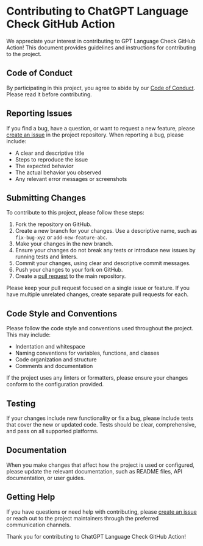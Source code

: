 # Contributing to ChatGPT Language Check GitHub Action

We appreciate your interest in contributing to GPT Language Check GitHub Action! This document provides guidelines and instructions for contributing to the project.

## Code of Conduct

By participating in this project, you agree to abide by our [Code of Conduct](CODE_OF_CONDUCT.md). Please read it before contributing.

## Reporting Issues

If you find a bug, have a question, or want to request a new feature, please [create an issue](https://github.com/bencgreenberg/github-action-gpt-language-check/issues/new) in the project repository. When reporting a bug, please include:

- A clear and descriptive title
- Steps to reproduce the issue
- The expected behavior
- The actual behavior you observed
- Any relevant error messages or screenshots

## Submitting Changes

To contribute to this project, please follow these steps:

1. Fork the repository on GitHub.
2. Create a new branch for your changes. Use a descriptive name, such as `fix-bug-xyz` or `add-new-feature-abc`.
3. Make your changes in the new branch.
4. Ensure your changes do not break any tests or introduce new issues by running tests and linters.
5. Commit your changes, using clear and descriptive commit messages.
6. Push your changes to your fork on GitHub.
7. Create a [pull request](https://github.com/bencgreenberg/github-action-gpt-language-check/compare) to the main repository.

Please keep your pull request focused on a single issue or feature. If you have multiple unrelated changes, create separate pull requests for each.

## Code Style and Conventions

Please follow the code style and conventions used throughout the project. This may include:

- Indentation and whitespace
- Naming conventions for variables, functions, and classes
- Code organization and structure
- Comments and documentation

If the project uses any linters or formatters, please ensure your changes conform to the configuration provided.

## Testing

If your changes include new functionality or fix a bug, please include tests that cover the new or updated code. Tests should be clear, comprehensive, and pass on all supported platforms.

## Documentation

When you make changes that affect how the project is used or configured, please update the relevant documentation, such as README files, API documentation, or user guides.

## Getting Help

If you have questions or need help with contributing, please [create an issue](https://github.com/bencgreenberg/github-action-gpt-language-check/issues/new) or reach out to the project maintainers through the preferred communication channels.

Thank you for contributing to ChatGPT Language Check GitHub Action!
